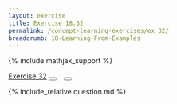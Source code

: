 ```yaml
---
layout: exercise
title: Exercise 18.32
permalink: /concept-learning-exercises/ex_32/
breadcrumb: 18-Learning-From-Examples
---
```


{% include mathjax_support %}

<div class="card">
<div class="card-header p-2">
<a href='#' class="p-2">Exercise 32</a>
<button type="button" class="btn btn-dark float-right" title="Solve this Exercise" onclick="solve('ex18.32');" href="#"><i id="ex18.32" class="fas fa-pen" style="color:white"></i></button>
<a class="edit_question" href="#"><button type="button" class="btn btn-dark float-right" title="Edit this Question"  style="margin-left:10px; margin-right:10px;" onclick="edit('ex18.32');" href="#"><i id="ex18.32" class="far fa-edit" style="color:white"></i></button></a>
</div>
<div class="card-body">
<p class="card-text">{% include_relative question.md %}</p>
</div>
</div>
<br>
